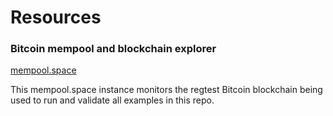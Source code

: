 # Resources

### Bitcoin mempool and blockchain explorer

[mempool.space](https://mempool.dev.aws.archnetwork.xyz)

This mempool.space instance monitors the regtest Bitcoin blockchain being used to run and validate all examples in this repo.
